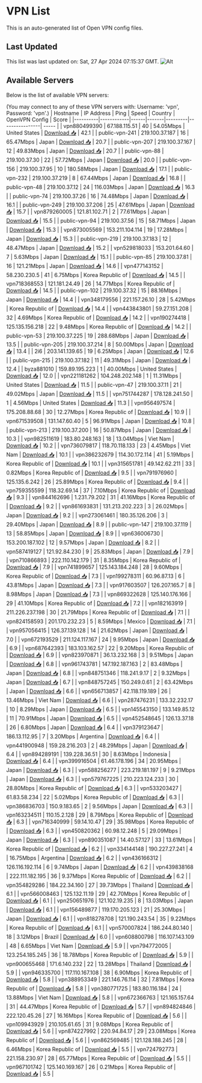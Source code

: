 # VPN List

This is an auto-generated list of Open VPN config files.

## Last Updated

This list was last updated on: Sat, 27 Apr 2024 07:15:37 GMT.
![Alt](https://repobeats.axiom.co/api/embed/186b98318ef1479477931607c1ad7d823f12451f.svg "Repobeats analytics image")

## Available Servers

Below is the list of available VPN servers:

(You may connect to any of these VPN servers with: Username: 'vpn', Password: 'vpn'.)
| Hostname | IP Address | Ping | Speed | Country | OpenVPN Config | Score |
|----------|------------|------|-------|---------|----------------| ----- |
| vpn880499390 | 67.188.115.51 | 40 | 54.05Mbps | United States | [Download 📥](./configs/server_0_US.ovpn) | 42.1 |
| public-vpn-241 | 219.100.37.187 | 16 | 65.47Mbps | Japan | [Download 📥](./configs/server_1_JP.ovpn) | 20.7 |
| public-vpn-207 | 219.100.37.167 | 12 | 49.83Mbps | Japan | [Download 📥](./configs/server_2_JP.ovpn) | 20.7 |
| public-vpn-88 | 219.100.37.30 | 22 | 57.72Mbps | Japan | [Download 📥](./configs/server_3_JP.ovpn) | 20.0 |
| public-vpn-156 | 219.100.37.95 | 10 | 180.58Mbps | Japan | [Download 📥](./configs/server_4_JP.ovpn) | 17.1 |
| public-vpn-232 | 219.100.37.219 | 8 | 67.44Mbps | Japan | [Download 📥](./configs/server_5_JP.ovpn) | 16.8 |
| public-vpn-48 | 219.100.37.12 | 24 | 116.03Mbps | Japan | [Download 📥](./configs/server_6_JP.ovpn) | 16.3 |
| public-vpn-74 | 219.100.37.26 | 16 | 74.48Mbps | Japan | [Download 📥](./configs/server_7_JP.ovpn) | 16.1 |
| public-vpn-249 | 219.100.37.206 | 25 | 47.61Mbps | Japan | [Download 📥](./configs/server_8_JP.ovpn) | 15.7 |
| vpn879260005 | 121.81.102.71 | 2 | 77.61Mbps | Japan | [Download 📥](./configs/server_9_JP.ovpn) | 15.5 |
| public-vpn-94 | 219.100.37.56 | 15 | 58.71Mbps | Japan | [Download 📥](./configs/server_10_JP.ovpn) | 15.3 |
| vpn873005569 | 153.211.104.114 | 19 | 17.28Mbps | Japan | [Download 📥](./configs/server_11_JP.ovpn) | 15.3 |
| public-vpn-219 | 219.100.37.183 | 12 | 48.47Mbps | Japan | [Download 📥](./configs/server_12_JP.ovpn) | 15.2 |
| vpn529818033 | 153.201.64.60 | 7 | 5.63Mbps | Japan | [Download 📥](./configs/server_13_JP.ovpn) | 15.1 |
| public-vpn-85 | 219.100.37.81 | 16 | 121.21Mbps | Japan | [Download 📥](./configs/server_14_JP.ovpn) | 14.6 |
| vpn477143152 | 58.230.230.5 | 41 | 6.75Mbps | Korea Republic of | [Download 📥](./configs/server_15_KR.ovpn) | 14.5 |
| vpn718368553 | 121.181.24.49 | 26 | 14.77Mbps | Korea Republic of | [Download 📥](./configs/server_16_KR.ovpn) | 14.5 |
| public-vpn-102 | 219.100.37.32 | 15 | 88.16Mbps | Japan | [Download 📥](./configs/server_17_JP.ovpn) | 14.4 |
| vpn348179556 | 221.157.26.10 | 28 | 5.42Mbps | Korea Republic of | [Download 📥](./configs/server_18_KR.ovpn) | 14.4 |
| vpn443843801 | 59.27.151.208 | 32 | 4.69Mbps | Korea Republic of | [Download 📥](./configs/server_19_KR.ovpn) | 14.2 |
| vpn190274418 | 125.135.156.218 | 22 | 9.48Mbps | Korea Republic of | [Download 📥](./configs/server_20_KR.ovpn) | 14.2 |
| public-vpn-53 | 219.100.37.225 | 19 | 288.68Mbps | Japan | [Download 📥](./configs/server_21_JP.ovpn) | 13.5 |
| public-vpn-205 | 219.100.37.214 | 8 | 50.00Mbps | Japan | [Download 📥](./configs/server_22_JP.ovpn) | 13.4 |
| 2i6 | 203.141.139.65 | 19 | 6.25Mbps | Japan | [Download 📥](./configs/server_23_JP.ovpn) | 12.6 |
| public-vpn-215 | 219.100.37.182 | 11 | 49.31Mbps | Japan | [Download 📥](./configs/server_24_JP.ovpn) | 12.4 |
| byza881010 | 159.89.195.223 | 1 | 40.00Mbps | United States | [Download 📥](./configs/server_25_US.ovpn) | 12.0 |
| vpn221181262 | 104.248.202.148 | 1 | 11.31Mbps | United States | [Download 📥](./configs/server_26_US.ovpn) | 11.5 |
| public-vpn-47 | 219.100.37.11 | 21 | 49.02Mbps | Japan | [Download 📥](./configs/server_27_JP.ovpn) | 11.5 |
| vpn751744287 | 178.128.241.50 | 1 | 4.56Mbps | United States | [Download 📥](./configs/server_28_US.ovpn) | 11.3 |
| vpn956497574 | 175.208.88.68 | 30 | 12.27Mbps | Korea Republic of | [Download 📥](./configs/server_29_KR.ovpn) | 10.9 |
| vpn671539508 | 131.147.60.40 | 5 | 96.91Mbps | Japan | [Download 📥](./configs/server_30_JP.ovpn) | 10.8 |
| public-vpn-213 | 219.100.37.200 | 16 | 50.87Mbps | Japan | [Download 📥](./configs/server_31_JP.ovpn) | 10.3 |
| vpn982511619 | 183.80.248.163 | 18 | 13.04Mbps | Viet Nam | [Download 📥](./configs/server_32_VN.ovpn) | 10.2 |
| vpn736079817 | 118.70.118.133 | 23 | 4.45Mbps | Viet Nam | [Download 📥](./configs/server_33_VN.ovpn) | 10.1 |
| vpn386232679 | 114.30.172.114 | 41 | 5.19Mbps | Korea Republic of | [Download 📥](./configs/server_34_KR.ovpn) | 10.1 |
| vpn315651781 | 49.142.62.211 | 33 | 0.82Mbps | Korea Republic of | [Download 📥](./configs/server_35_KR.ovpn) | 9.5 |
| vpn791976960 | 125.135.6.242 | 26 | 25.89Mbps | Korea Republic of | [Download 📥](./configs/server_36_KR.ovpn) | 9.4 |
| vpn759355599 | 118.32.69.14 | 37 | 7.10Mbps | Korea Republic of | [Download 📥](./configs/server_37_KR.ovpn) | 9.3 |
| vpn844162696 | 1.231.79.202 | 31 | 41.16Mbps | Korea Republic of | [Download 📥](./configs/server_38_KR.ovpn) | 9.2 |
| vpn861693831 | 131.213.202.223 | 3 | 26.02Mbps | Japan | [Download 📥](./configs/server_39_JP.ovpn) | 9.2 |
| vpn273061461 | 180.35.126.206 | 3 | 29.40Mbps | Japan | [Download 📥](./configs/server_40_JP.ovpn) | 8.9 |
| public-vpn-147 | 219.100.37.119 | 13 | 58.85Mbps | Japan | [Download 📥](./configs/server_41_JP.ovpn) | 8.9 |
| vpn636006730 | 153.200.187.102 | 12 | 9.57Mbps | Japan | [Download 📥](./configs/server_42_JP.ovpn) | 8.2 |
| vpn587419127 | 121.92.84.230 | 9 | 25.83Mbps | Japan | [Download 📥](./configs/server_43_JP.ovpn) | 7.9 |
| vpn710866893 | 222.110.142.179 | 31 | 8.35Mbps | Korea Republic of | [Download 📥](./configs/server_44_KR.ovpn) | 7.9 |
| vpn741899657 | 125.143.184.248 | 28 | 9.60Mbps | Korea Republic of | [Download 📥](./configs/server_45_KR.ovpn) | 7.3 |
| vpn199278311 | 60.96.87.13 | 6 | 43.81Mbps | Japan | [Download 📥](./configs/server_46_JP.ovpn) | 7.3 |
| vpn917603507 | 126.207.165.7 | 8 | 8.98Mbps | Japan | [Download 📥](./configs/server_47_JP.ovpn) | 7.3 |
| vpn869322628 | 125.140.176.166 | 29 | 41.10Mbps | Korea Republic of | [Download 📥](./configs/server_48_KR.ovpn) | 7.2 |
| vpn182163919 | 211.226.237.198 | 30 | 21.79Mbps | Korea Republic of | [Download 📥](./configs/server_49_KR.ovpn) | 7.1 |
| vpn824158593 | 201.170.232.23 | 5 | 8.59Mbps | Mexico | [Download 📥](./configs/server_50_MX.ovpn) | 7.1 |
| vpn957056415 | 126.37.139.128 | 14 | 21.62Mbps | Japan | [Download 📥](./configs/server_51_JP.ovpn) | 7.0 |
| vpn672193529 | 211.124.117.167 | 24 | 9.95Mbps | Japan | [Download 📥](./configs/server_52_JP.ovpn) | 6.9 |
| vpn687642393 | 183.103.162.57 | 22 | 9.20Mbps | Korea Republic of | [Download 📥](./configs/server_53_KR.ovpn) | 6.9 |
| vpn823970871 | 36.13.232.168 | 3 | 9.51Mbps | Japan | [Download 📥](./configs/server_54_JP.ovpn) | 6.8 |
| vpn961743781 | 147.192.187.163 | 2 | 83.48Mbps | Japan | [Download 📥](./configs/server_55_JP.ovpn) | 6.8 |
| vpn848751346 | 118.241.9.17 | 2 | 9.32Mbps | Japan | [Download 📥](./configs/server_56_JP.ovpn) | 6.7 |
| vpn848757245 | 150.249.0.61 | 2 | 63.42Mbps | Japan | [Download 📥](./configs/server_57_JP.ovpn) | 6.6 |
| vpn656713857 | 42.118.119.189 | 26 | 13.46Mbps | Viet Nam | [Download 📥](./configs/server_58_VN.ovpn) | 6.6 |
| vpn287476231 | 133.32.232.17 | 10 | 8.29Mbps | Japan | [Download 📥](./configs/server_59_JP.ovpn) | 6.5 |
| vpn145543150 | 133.149.85.12 | 11 | 70.91Mbps | Japan | [Download 📥](./configs/server_60_JP.ovpn) | 6.5 |
| vpn452548645 | 126.13.37.18 | 26 | 6.80Mbps | Japan | [Download 📥](./configs/server_61_JP.ovpn) | 6.4 |
| vpn379123647 | 186.13.112.95 | 7 | 3.20Mbps | Argentina | [Download 📥](./configs/server_62_AR.ovpn) | 6.4 |
| vpn441900948 | 159.28.216.203 | 2 | 48.29Mbps | Japan | [Download 📥](./configs/server_63_JP.ovpn) | 6.4 |
| vpn894289191 | 139.228.36.51 | 30 | 8.63Mbps | Indonesia | [Download 📥](./configs/server_64_ID.ovpn) | 6.4 |
| vpn399916504 | 61.46.178.196 | 34 | 20.95Mbps | Japan | [Download 📥](./configs/server_65_JP.ovpn) | 6.3 |
| vpn588256277 | 223.219.181.197 | 9 | 9.21Mbps | Japan | [Download 📥](./configs/server_66_JP.ovpn) | 6.3 |
| vpn579767225 | 210.223.124.233 | 30 | 28.80Mbps | Korea Republic of | [Download 📥](./configs/server_67_KR.ovpn) | 6.3 |
| vpn533203427 | 61.83.58.234 | 22 | 5.02Mbps | Korea Republic of | [Download 📥](./configs/server_68_KR.ovpn) | 6.3 |
| vpn386836703 | 150.9.183.65 | 2 | 9.56Mbps | Japan | [Download 📥](./configs/server_69_JP.ovpn) | 6.3 |
| vpn163234511 | 110.15.2.128 | 29 | 8.79Mbps | Korea Republic of | [Download 📥](./configs/server_70_KR.ovpn) | 6.3 |
| vpn716340999 | 59.14.10.47 | 29 | 35.98Mbps | Korea Republic of | [Download 📥](./configs/server_71_KR.ovpn) | 6.3 |
| vpn450820362 | 60.98.12.248 | 5 | 29.09Mbps | Japan | [Download 📥](./configs/server_72_JP.ovpn) | 6.3 |
| vpn890351087 | 14.40.57.127 | 33 | 13.61Mbps | Korea Republic of | [Download 📥](./configs/server_73_KR.ovpn) | 6.2 |
| vpn334144148 | 190.227.27.241 | 4 | 16.75Mbps | Argentina | [Download 📥](./configs/server_74_AR.ovpn) | 6.2 |
| vpn436166312 | 126.116.192.114 | 6 | 9.74Mbps | Japan | [Download 📥](./configs/server_75_JP.ovpn) | 6.2 |
| vpn439838168 | 222.111.182.195 | 36 | 9.37Mbps | Korea Republic of | [Download 📥](./configs/server_76_KR.ovpn) | 6.2 |
| vpn354829286 | 184.22.34.160 | 27 | 39.73Mbps | Thailand | [Download 📥](./configs/server_77_TH.ovpn) | 6.1 |
| vpn566008463 | 125.132.11.19 | 29 | 42.70Mbps | Korea Republic of | [Download 📥](./configs/server_78_KR.ovpn) | 6.1 |
| vpn250651976 | 121.102.19.235 | 8 | 13.03Mbps | Japan | [Download 📥](./configs/server_79_JP.ovpn) | 6.1 |
| vpn156489877 | 119.170.205.123 | 21 | 25.30Mbps | Japan | [Download 📥](./configs/server_80_JP.ovpn) | 6.1 |
| vpn818278708 | 121.190.243.54 | 35 | 9.22Mbps | Korea Republic of | [Download 📥](./configs/server_81_KR.ovpn) | 6.1 |
| vpn570007824 | 186.244.80.140 | 18 | 3.12Mbps | Brazil | [Download 📥](./configs/server_82_BR.ovpn) | 6.0 |
| vpn608800798 | 116.107.143.109 | 48 | 6.65Mbps | Viet Nam | [Download 📥](./configs/server_83_VN.ovpn) | 5.9 |
| vpn794772005 | 123.254.185.245 | 36 | 18.78Mbps | Korea Republic of | [Download 📥](./configs/server_84_KR.ovpn) | 5.9 |
| vpn900655468 | 171.6.140.232 | 22 | 13.28Mbps | Thailand | [Download 📥](./configs/server_85_TH.ovpn) | 5.9 |
| vpn946335700 | 117.110.167.108 | 38 | 6.90Mbps | Korea Republic of | [Download 📥](./configs/server_86_KR.ovpn) | 5.8 |
| vpn388953349 | 221.146.76.114 | 32 | 7.81Mbps | Korea Republic of | [Download 📥](./configs/server_87_KR.ovpn) | 5.8 |
| vpn380771725 | 183.80.116.184 | 24 | 13.88Mbps | Viet Nam | [Download 📥](./configs/server_88_VN.ovpn) | 5.8 |
| vpn672366763 | 121.165.157.64 | 31 | 44.47Mbps | Korea Republic of | [Download 📥](./configs/server_89_KR.ovpn) | 5.7 |
| vpn894824846 | 222.120.45.26 | 27 | 16.16Mbps | Korea Republic of | [Download 📥](./configs/server_90_KR.ovpn) | 5.6 |
| vpn109943929 | 210.105.61.65 | 31 | 9.08Mbps | Korea Republic of | [Download 📥](./configs/server_91_KR.ovpn) | 5.6 |
| vpn874227992 | 220.94.84.17 | 29 | 23.08Mbps | Korea Republic of | [Download 📥](./configs/server_92_KR.ovpn) | 5.6 |
| vpn862569485 | 121.128.188.245 | 28 | 6.46Mbps | Korea Republic of | [Download 📥](./configs/server_93_KR.ovpn) | 5.5 |
| vpn724792773 | 221.158.230.97 | 28 | 65.77Mbps | Korea Republic of | [Download 📥](./configs/server_94_KR.ovpn) | 5.5 |
| vpn967101742 | 125.140.169.167 | 26 | 0.21Mbps | Korea Republic of | [Download 📥](./configs/server_95_KR.ovpn) | 5.5 |
